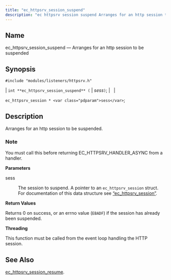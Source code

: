 ```yaml
---
title: "ec_httpsrv_session_suspend"
description: "ec httpsrv session suspend Arranges for an http session to be suspended int ec httpsrv session suspend sess ec httpsrv session sess Arranges for an http session to be suspended You must call this before returning EC HTTPSRV HANDLER ASYNC from a handler sess The session to suspend A pointer..."
---
```


<a name="apis.ec_httpsrv_session_suspend"></a> 
## Name

ec_httpsrv_session_suspend — Arranges for an http session to be suspended

## Synopsis

`#include "modules/listeners/httpsrv.h"`

| `int **ec_httpsrv_session_suspend** (` | <var class="pdparam">sess</var>`)`; |   |

`ec_httpsrv_session * <var class="pdparam">sess</var>`;<a name="idp53293984"></a> 
## Description

Arranges for an http session to be suspended.

### Note

You must call this before returning EC_HTTPSRV_HANDLER_ASYNC from a handler.

**<a name="idp53296192"></a> Parameters**

<dl class="variablelist">

<dt>sess</dt>

<dd>

The session to suspend. A pointer to an `ec_httpsrv_session` struct. For documentation of this data structure see [“ec_httpsrv_session”](/momentum/3/3-api/structs-ec-httpsrv-session).

</dd>

</dl>

**<a name="idp53300032"></a> Return Values**

Returns 0 on success, or an errno value (`EBADF`) if the session has already been suspended.

**<a name="idp53301440"></a> Threading**

This function must be called from the event loop handling the HTTP session.

<a name="idp53302576"></a> 
## See Also

[ec_httpsrv_session_resume](/momentum/3/3-api/apis-ec-httpsrv-session-resume).